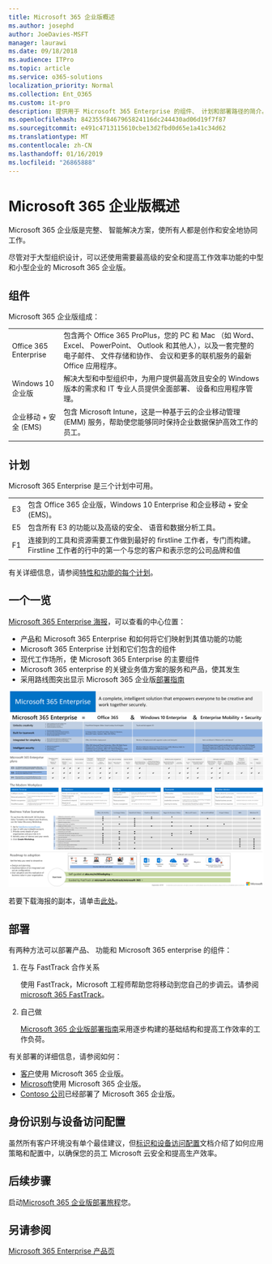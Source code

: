 ```yaml
---
title: Microsoft 365 企业版概述
ms.author: josephd
author: JoeDavies-MSFT
manager: laurawi
ms.date: 09/18/2018
ms.audience: ITPro
ms.topic: article
ms.service: o365-solutions
localization_priority: Normal
ms.collection: Ent_O365
ms.custom: it-pro
description: 提供用于 Microsoft 365 Enterprise 的组件、 计划和部署路径的简介。
ms.openlocfilehash: 842355f8467965824116dc244430ad06d19f7f87
ms.sourcegitcommit: e491c4713115610cbe13d2fbd0d65e1a41c34d62
ms.translationtype: MT
ms.contentlocale: zh-CN
ms.lasthandoff: 01/16/2019
ms.locfileid: "26865888"
---
```

# <a name="microsoft-365-enterprise-overview"></a>Microsoft 365 企业版概述

Microsoft 365 企业版是完整、 智能解决方案，使所有人都是创作和安全地协同工作。 

尽管对于大型组织设计，可以还使用需要最高级的安全和提高工作效率功能的中型和小型企业的 Microsoft 365 企业版。 

## <a name="components"></a>组件

Microsoft 365 企业版组成：

|||
|:-------|:-----|
| Office 365 Enterprise | 包含两个 Office 365 ProPlus，您的 PC 和 Mac （如 Word、 Excel、 PowerPoint、 Outlook 和其他人），以及一套完整的电子邮件、 文件存储和协作、 会议和更多的联机服务的最新 Office 应用程序。 |
| Windows 10 企业版 | 解决大型和中型组织中，为用户提供最高效且安全的 Windows 版本的需求和 IT 专业人员提供全面部署、 设备和应用程序管理。 |
| 企业移动 + 安全 (EMS) | 包含 Microsoft Intune，这是一种基于云的企业移动管理 (EMM) 服务，帮助使您能够同时保持企业数据保护高效工作的员工。 |
|||

## <a name="plans"></a>计划

Microsoft 365 Enterprise 是三个计划中可用。

|||
|:-------|:-----|
| E3 | 包含 Office 365 企业版，Windows 10 Enterprise 和企业移动 + 安全 (EMS)。 |
| E5 | 包含所有 E3 的功能以及高级的安全、 语音和数据分析工具。 |
| F1 | 连接到的工具和资源需要工作做到最好的 firstline 工作者，专门而构建。Firstline 工作者的行中的第一个与您的客户和表示您的公司品牌和值 |
|||

有关详细信息，请参阅[特性和功能的每个计划](https://www.microsoft.com/microsoft-365/compare-all-microsoft-365-plans)。

## <a name="at-a-glance"></a>一个一览

[Microsoft 365 Enterprise 海报](http://aka.ms/m365eposter)，可以查看的中心位置：

- 产品和 Microsoft 365 Enterprise 和如何将它们映射到其值功能的功能
- Microsoft 365 Enterprise 计划和它们包含的组件 
- 现代工作场所，使 Microsoft 365 Enterprise 的主要组件
- Microsoft 365 enterprise 的关键业务值方案的服务和产品，使其发生
- 采用路线图突出显示 Microsoft 365 企业版[部署指南](deploy-microsoft-365-enterprise.md)

![](./media/m365-poster/m365e-poster.png)

若要下载海报的副本，请单击[此处](https://github.com/MicrosoftDocs/microsoft-365-docs/raw/public/microsoft-365/enterprise/media/Microsoft365Enterprise.pdf)。

## <a name="deploying"></a>部署

有两种方法可以部署产品、 功能和 Microsoft 365 enterprise 的组件：

1. 在与 FastTrack 合作关系
  
   使用 FastTrack，Microsoft 工程师帮助您将移动到您自己的步调云。请参阅[microsoft 365 FastTrack](https://fasttrack.microsoft.com/microsoft365)。
  
2. 自己做

   [Microsoft 365 企业版部署指南](deploy-microsoft-365-enterprise.md)采用逐步构建的基础结构和提高工作效率的工作负荷。 

有关部署的详细信息，请参阅如何：

- [客户](deploy-microsoft-365-enterprise.md#how-customers-use-microsoft-365-enterprise)使用 Microsoft 365 企业版。
- [Microsoft](deploy-microsoft-365-enterprise.md#how-microsoft-uses-microsoft-365-enterprise)使用 Microsoft 365 企业版。
- [Contoso 公司](contoso-overview.md)已经部署了 Microsoft 365 企业版。

## <a name="identity-and-device-access-configurations"></a>身份识别与设备访问配置

虽然所有客户环境没有单个最佳建议，但[标识和设备访问配置](microsoft-365-policies-configurations.md)文档介绍了如何应用策略和配置中，以确保您的员工 Microsoft 云安全和提高生产效率。

## <a name="next-step"></a>后续步骤

启动[Microsoft 365 企业版部署旅程](deploy-microsoft-365-enterprise.md)您。

## <a name="see-also"></a>另请参阅

[Microsoft 365 Enterprise 产品页](https://www.microsoft.com/microsoft-365/enterprise)
